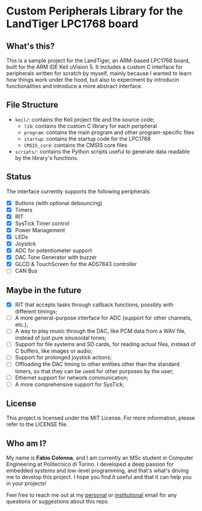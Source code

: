# Custom Peripherals Library for the LandTiger LPC1768 board

## What's this?

This is a sample project for the LandTiger, an ARM-based LPC1768 board, built for the ARM IDE Keil uVision 5. It includes a custom C interface for peripherals written for scratch by myself, mainly because I wanted to learn how things work under the hood, but also to experiment by introducin functionalities and introduce a more abstract interface.

## File Structure

- `keil/`: contains the Keil project file and the source code;
  - `lib`: contains the custom C library for each peripheral
  - `program`: contains the main program and other program-specific files
  - `startup`: contains the startup code for the LPC1768
  - `CMSIS_core`: contains the CMSIS core files
- `scripts/`: contains the Python scripts useful to generate data readable by the library's functions.

## Status

The interface currently supports the following peripherals:

- [X] Buttons (with optional debouncing)
- [X] Timers
- [X] RIT
- [X] SysTick Timer control
- [X] Power Management
- [X] LEDs
- [X] Joystick
- [X] ADC for potentiometer support
- [X] DAC Tone Generator with buzzer
- [X] GLCD & TouchScreen for the ADS7843 controller
- [ ] CAN Bus

## Maybe in the future

- [X] RIT that accepts tasks through callback functions, possibly with different timings;
- [ ] A more general-purpose interface for ADC (support for other channels, etc.);
- [ ] A way to play music through the DAC, like PCM data from a WAV file, instead of just pure sinusoidal tones;
- [ ] Support for file systems and SD cards, for reading actual files, instead of C buffers, like images or audio;
- [ ] Support for prolonged joystick actions;
- [ ] Offloading the DAC timing to other entities other than the standard timers, so that they can be used for other purposes by the user;
- [ ] Ethernet support for network communication;
- [ ] A more comprehensive support for SysTick;

## License

This project is licensed under the MIT License. For more information, please refer to the LICENSE file.

## Who am I?

My name is **Fabio Colonna**, and I am currently an MSc student in Computer Engineering at Politecnico di Torino. I developed a deep passion for embedded systems and low-level programming, and that's what's driving me to develop this project. I hope you find it useful and that it can help you in your projects!

Feel free to reach me out at my [personal](mailto:fabcolonna@icloud.com) or [institutional](mailto:fabio.colonna@studenti.polito.it) email for any questions or suggestions about this repo.
